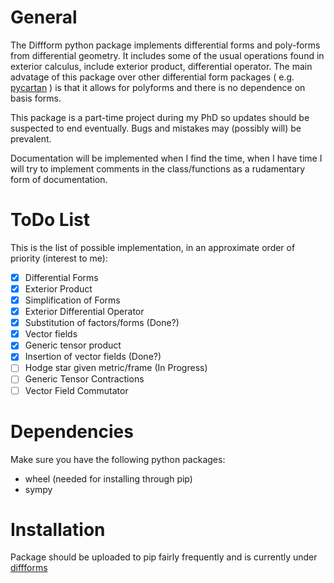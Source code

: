 General
=======
The Diffform python package implements differential forms and poly-forms from differential geometry. It includes some of the usual operations found in exterior calculus, include exterior product, differential operator. The main advatage of this package over other differential form packages ( e.g. [pycartan](https://github.com/TUD-RST/pycartan) ) is that it allows for polyforms and there is no dependence on basis forms.

This package is a part-time project during my PhD so updates should be suspected to end eventually. Bugs and mistakes may (possibly will) be prevalent.

Documentation will be implemented when I find the time, when I have time I will try to implement comments in the class/functions as a rudamentary form of documentation.

ToDo List
=========
This is the list of possible implementation, in an approximate order of priority (interest to me):

- [X] Differential Forms
- [X] Exterior Product
- [X] Simplification of Forms
- [X] Exterior Differential Operator
- [X] Substitution of factors/forms (Done?)
- [X] Vector fields
- [X] Generic tensor product
- [X] Insertion of vector fields (Done?)
- [ ] Hodge star given metric/frame (In Progress)
- [ ] Generic Tensor Contractions
- [ ] Vector Field Commutator

Dependencies
============
Make sure you have the following python packages:

- wheel (needed for installing through pip)
- sympy

Installation
============
Package should be uploaded to pip fairly frequently and is currently under [diffforms](https://pypi.org/project/diffforms/)
